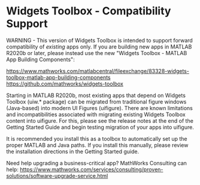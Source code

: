 # Widgets Toolbox - Compatibility Support

WARNING - This version of Widgets Toolbox is intended to support forward compatibility of *existing* apps only.   If you are building new apps in MATLAB R2020b or later, please instead use the new "Widgets Toolbox - MATLAB App Building Components":

https://www.mathworks.com/matlabcentral/fileexchange/83328-widgets-toolbox-matlab-app-building-components
https://github.com/mathworks/widgets-toolbox

Starting in MATLAB R2020b, most existing apps that depend on Widgets Toolbox (uiw.* package) can be migrated from traditional figure windows (Java-based) into modern UI Figures (uifigure). There are known limitations and incompatibilities associated with migrating existing Widgets Toolbox content into uifigure. For this, please see the release notes at the end of the Getting Started Guide and begin testing migration of your apps into uifigure. 

It is recommended you install this as a toolbox to automatically set up the proper MATLAB and Java paths. If you install this manually, please review the installation directions in the Getting Started guide.

Need help upgrading a business-critical app? MathWorks Consulting can help: https://www.mathworks.com/services/consulting/proven-solutions/software-upgrade-service.html